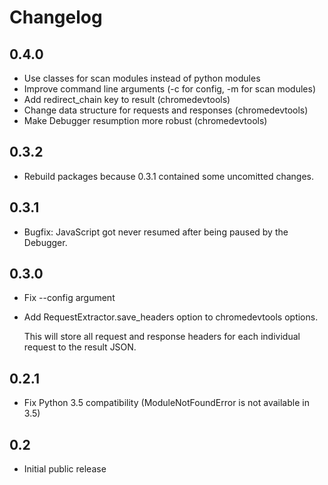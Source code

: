 Changelog
=========

0.4.0
-----

* Use classes for scan modules instead of python modules
* Improve command line arguments (-c for config, -m for scan modules)
* Add redirect\_chain key to result (chromedevtools)
* Change data structure for requests and responses (chromedevtools)
* Make Debugger resumption more robust (chromedevtools)

0.3.2
-----

* Rebuild packages because 0.3.1 contained some uncomitted changes.

0.3.1
-----

* Bugfix: JavaScript got never resumed after being paused by the Debugger.

0.3.0
-----

* Fix --config argument
* Add RequestExtractor.save\_headers option to chromedevtools options.

  This will store all request and response headers for each individual request
  to the result JSON.

0.2.1
-----

* Fix Python 3.5 compatibility (ModuleNotFoundError is not available in 3.5)

0.2
---

* Initial public release
